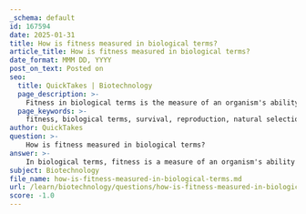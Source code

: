 ```yaml
---
_schema: default
id: 167594
date: 2025-01-31
title: How is fitness measured in biological terms?
article_title: How is fitness measured in biological terms?
date_format: MMM DD, YYYY
post_on_text: Posted on
seo:
  title: QuickTakes | Biotechnology
  page_description: >-
    Fitness in biological terms is the measure of an organism's ability to survive and reproduce, influenced by reproductive success, survival rates, adaptability to the environment, and genetic quality of offspring.
  page_keywords: >-
    fitness, biological terms, survival, reproduction, natural selection, reproductive success, survival rate, adaptation, genetic contribution, evolution
author: QuickTakes
question: >-
    How is fitness measured in biological terms?
answer: >-
    In biological terms, fitness is a measure of an organism's ability to survive and reproduce in its specific environment. It is a key concept in the theory of evolution by natural selection. Fitness is often quantified by the following criteria:\n\n1. **Reproductive Success**: The primary way to measure fitness is by counting the number of offspring an individual produces that survive to reproductive age. An organism that produces a greater number of viable offspring is considered to have higher fitness. For example, a plant species that can produce a large number of seeds that successfully germinate and grow will be regarded as having higher fitness compared to a species that produces fewer viable seeds.\n\n2. **Survival Rate**: Fitness can also be assessed by the survival rate of individuals within a population. Organisms that are better adapted to their environment are more likely to survive and reproduce, thus contributing more to the gene pool of future generations.\n\n3. **Adaptation to Environment**: Fitness is influenced by how well an organism's traits are suited to its environment. For instance, a rabbit that is faster or better camouflaged in its habitat may have a higher fitness compared to others that lack these advantageous traits.\n\n4. **Genetic Contribution**: Fitness is not just about the number of offspring but also about the genetic quality of those offspring. If the offspring inherit advantageous traits that enhance their survival and reproductive success, the parent organism's fitness is considered higher.\n\nIn summary, fitness in biological terms is primarily measured by reproductive success, survival rates, and the adaptability of traits to the environment. Higher fitness indicates that an organism is better suited to its environment, leading to greater reproductive success and a more significant contribution to the next generation's gene pool.
subject: Biotechnology
file_name: how-is-fitness-measured-in-biological-terms.md
url: /learn/biotechnology/questions/how-is-fitness-measured-in-biological-terms
score: -1.0
---
```


&nbsp;